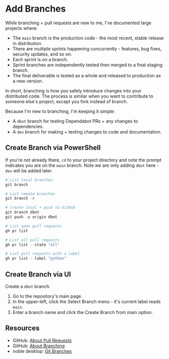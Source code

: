 # Add Branches

While branching + pull requests are new to me, I've documented large projects where:

- The `main` branch is the production code - the most recent, stable release in distribution.
- There are multiple sprints happening concurrently - features, bug fixes, security updates, and so on.
- Each sprint is on a branch.
- Sprint branches are independently tested then merged to a final staging branch.
- The final deliverable is tested as a whole and released to production as a new version.

In short, branching is how you safely introduce changes into your distributed code. The process is similar when you want to contribute to someone else's project, except you fork instead of branch.

Because I'm new to branching, I'm keeping it simple:

- A `dbot` branch for testing Dependabot PRs + any changes to dependencies.
- A `dev` branch for making + testing changes to code and documentation.

## Create Branch via PowerShell

If you're not already there, `cd` to your project directory and note the prompt indicates you are on the `main` branch. Note we are only adding `dbot` here - `dev` will be added later.

```powershell
# List local branches
git branch

# List remote branches
git branch -r

# Create local + push to GitHub
git branch dbot
git push -u origin dbot

# List open pull requests
gh pr list

# List all pull requests
gh pr list --state "all"

# List pull requests with a label
gh pr list --label "python"
```

## Create Branch via UI

Create a `dbot` branch:

1. Go to the repository's main page.
2. In the upper-left, click the Select Branch menu - it's current label reads `main`.
3. Enter a branch name and click the Create Branch from main option.

## Resources

- GitHub: [About Pull Requests](https://docs.github.com/en/pull-requests/collaborating-with-pull-requests/proposing-changes-to-your-work-with-pull-requests/about-pull-requests)
- GitHub: [About Branching](https://docs.github.com/en/pull-requests/collaborating-with-pull-requests/proposing-changes-to-your-work-with-pull-requests/about-branches)
- noble desktop: [Git Branches](https://www.nobledesktop.com/learn/git/git-branches)

